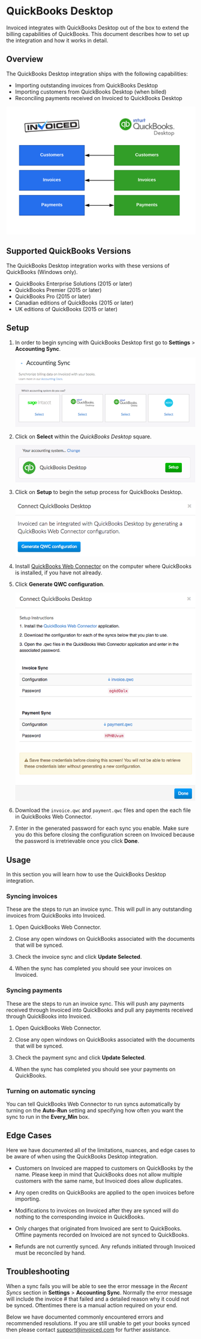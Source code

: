 # QuickBooks Desktop

Invoiced integrates with QuickBooks Desktop out of the box to extend the billing capabilities of QuickBooks. This document describes how to set up the integration and how it works in detail.

## Overview

The QuickBooks Desktop integration ships with the following capabilities:

- Importing outstanding invoices from QuickBooks Desktop
- Importing customers from QuickBooks Desktop (when billed)
- Reconciling payments received on Invoiced to QuickBooks Desktop

[![QuickBooks Desktop Data Flow](../img/qbd-object-mapping.png)](../img/qbd-object-mapping.png)

## Supported QuickBooks Versions

The QuickBooks Desktop integration works with these versions of QuickBooks (Windows only).

- QuickBooks Enterprise Solutions (2015 or later)
- QuickBooks Premier (2015 or later)
- QuickBooks Pro (2015 or later)
- Canadian editions of QuickBooks (2015 or later)
- UK editions of QuickBooks (2015 or later)

## Setup

1. In order to begin syncing with QuickBooks Desktop first go to **Settings** > **Accounting Sync**.

   [![Select your accounting system](../img/accounting-sync-select-system.png)](../img/accounting-sync-select-system.png)

2. Click on **Select** within the *QuickBooks Desktop* square.

   [![QuickBooks Desktop selected](../img/quickbooks-desktop-selected.png)](../img/quickbooks-desktop-selected.png)

3. Click on **Setup** to begin the setup process for QuickBooks Desktop.

   [![QuickBooks Desktop Setup](../img/generate-qwc-configuration.png)](../img/generate-qwc-configuration.png)

4. Install [QuickBooks Web Connector](https://marketplace.intuit.com/webconnector/) on the computer where QuickBooks is installed, if you have not already.

5. Click **Generate QWC configuration**.

   [![QuickBooks Desktop Generated Configuration](../img/generated-qwc-config.png)](../img/generated-qwc-config.png)

6. Download the `invoice.qwc` and `payment.qwc` files and open the each file in QuickBooks Web Connector.

7. Enter in the generated password for each sync you enable. Make sure you do this before closing the configuration screen on Invoiced because the password is irretrievable once you click **Done**.

## Usage

In this section you will learn how to use the QuickBooks Desktop integration.

### Syncing invoices

These are the steps to run an invoice sync. This will pull in any outstanding invoices from QuickBooks into Invoiced.

1. Open QuickBooks Web Connector.

2. Close any open windows on QuickBooks associated with the documents that will be synced.

3. Check the invoice sync and click **Update Selected**.

4. When the sync has completed you should see your invoices on Invoiced.

### Syncing payments

These are the steps to run an invoice sync. This will push any payments received through Invoiced into QuickBooks and pull any payments received through QuickBooks into Invoiced.

1. Open QuickBooks Web Connector.

2. Close any open windows on QuickBooks associated with the documents that will be synced.

3. Check the payment sync and click **Update Selected**.

4. When the sync has completed you should see your payments on QuickBooks.

### Turning on automatic syncing

You can tell QuickBooks Web Connector to run syncs automatically by turning on the **Auto-Run** setting and specifying how often you want the sync to run in the **Every_Min** box. 

## Edge Cases

Here we have documented all of the limitations, nuances, and edge cases to be aware of when using the QuickBooks Desktop integration.

- Customers on Invoiced are mapped to customers on QuickBooks by the name. Please keep in mind that QuickBooks does not allow multiple customers with the same name, but Invoiced does allow duplicates.

- Any open credits on QuickBooks are applied to the open invoices before importing.

- Modifications to invoices on Invoiced after they are synced will do nothing to the corresponding invoice in QuickBooks.

- Only charges that originated from Invoiced are sent to QuickBooks. Offline payments recorded on Invoiced are not synced to QuickBooks.

- Refunds are not currently synced. Any refunds initiated through Invoiced must be reconciled by hand.

## Troubleshooting

When a sync fails you will be able to see the error message in the *Recent Syncs* section in **Settings** > **Accounting Sync**. Normally the error message will include the invoice # that failed and a detailed reason why it could not be synced. Oftentimes there is a manual action required on your end.

Below we have documented commonly encountered errors and recommended resolutions. If you are still unable to get your books synced then please contact [support@invoiced.com](mailto:support@invoiced.com) for further assistance.